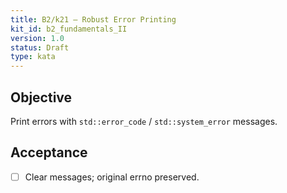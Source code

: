 ```yaml
---
title: B2/k21 — Robust Error Printing
kit_id: b2_fundamentals_II
version: 1.0
status: Draft
type: kata
---
```

## Objective
Print errors with `std::error_code` / `std::system_error` messages.
## Acceptance
- [ ] Clear messages; original errno preserved.